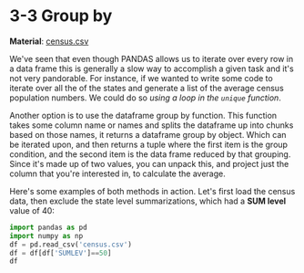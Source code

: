 # 3-3 Group by

**Material**: [census.csv](https://github.com/siyinghan/Notes/blob/master/Applied%20Data%20Science%20with%20Python%20(Coursera%20Specialization)/01%20Introduction%20to%20Data%20Science%20in%20Python/Material/census.csv)

We've seen that even though PANDAS allows us to iterate over every row in a data frame this is generally a slow way to accomplish a given task and it's not very pandorable. For instance, if we wanted to write some code to iterate over all the of the states and generate a list of the average census population numbers. We could do so *using a loop in the `unique` function*.

 Another option is to use the dataframe group by function. This function takes some column name or names and splits the dataframe up into chunks based on those names, it returns a dataframe group by object. Which can be iterated upon, and then returns a tuple where the first item is the group condition, and the second item is the data frame reduced by that grouping. Since it's made up of two values, you can unpack this, and project just the column that you're interested in, to calculate the average. 

Here's some examples of both methods in action. Let's first load the census data, then exclude the state level summarizations, which had a **SUM level** value of 40:

```python
import pandas as pd
import numpy as np
df = pd.read_csv('census.csv')
df = df[df['SUMLEV']==50]
df
```

